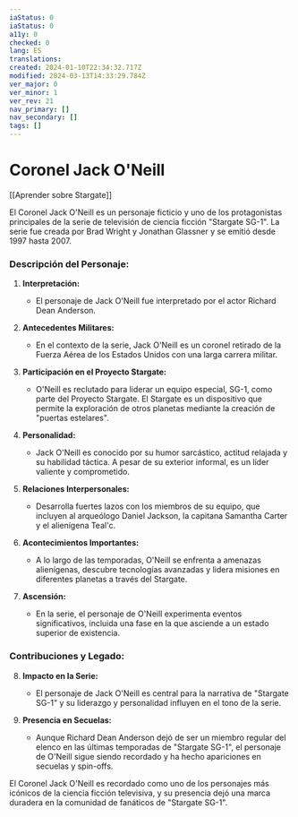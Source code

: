 ```yaml
---
iaStatus: 0
iaStatus: 0
a11y: 0
checked: 0
lang: ES
translations: 
created: 2024-01-10T22:34:32.717Z
modified: 2024-03-13T14:33:29.784Z
ver_major: 0
ver_minor: 1
ver_rev: 21
nav_primary: []
nav_secondary: []
tags: []
---
```

# Coronel Jack O'Neill

[[Aprender sobre Stargate]]

El Coronel Jack O'Neill es un personaje ficticio y uno de los protagonistas principales de la serie de televisión de ciencia ficción "Stargate SG-1". La serie fue creada por Brad Wright y Jonathan Glassner y se emitió desde 1997 hasta 2007.

### Descripción del Personaje:

1. **Interpretación:**
   - El personaje de Jack O'Neill fue interpretado por el actor Richard Dean Anderson.

2. **Antecedentes Militares:**
   - En el contexto de la serie, Jack O'Neill es un coronel retirado de la Fuerza Aérea de los Estados Unidos con una larga carrera militar.

3. **Participación en el Proyecto Stargate:**
   - O'Neill es reclutado para liderar un equipo especial, SG-1, como parte del Proyecto Stargate. El Stargate es un dispositivo que permite la exploración de otros planetas mediante la creación de "puertas estelares".

4. **Personalidad:**
   - Jack O'Neill es conocido por su humor sarcástico, actitud relajada y su habilidad táctica. A pesar de su exterior informal, es un líder valiente y comprometido.

5. **Relaciones Interpersonales:**
   - Desarrolla fuertes lazos con los miembros de su equipo, que incluyen al arqueólogo Daniel Jackson, la capitana Samantha Carter y el alienígena Teal'c.

6. **Acontecimientos Importantes:**
   - A lo largo de las temporadas, O'Neill se enfrenta a amenazas alienígenas, descubre tecnologías avanzadas y lidera misiones en diferentes planetas a través del Stargate.

7. **Ascensión:**
   - En la serie, el personaje de O'Neill experimenta eventos significativos, incluida una fase en la que asciende a un estado superior de existencia.

### Contribuciones y Legado:

8. **Impacto en la Serie:**
   - El personaje de Jack O'Neill es central para la narrativa de "Stargate SG-1" y su liderazgo y personalidad influyen en el tono de la serie.

9. **Presencia en Secuelas:**
   - Aunque Richard Dean Anderson dejó de ser un miembro regular del elenco en las últimas temporadas de "Stargate SG-1", el personaje de O'Neill sigue siendo recordado y ha hecho apariciones en secuelas y spin-offs.

El Coronel Jack O'Neill es recordado como uno de los personajes más icónicos de la ciencia ficción televisiva, y su presencia dejó una marca duradera en la comunidad de fanáticos de "Stargate SG-1".